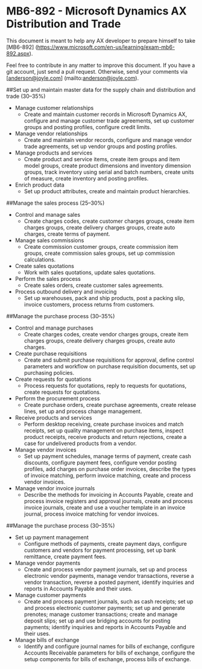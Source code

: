 # 	MB6-892 - Microsoft Dynamics AX Distribution and Trade

This document is meant to help any AX developer to prepare himself to take [MB6-892] (https://www.microsoft.com/en-us/learning/exam-mb6-892.aspx).

Feel free to contribute in any matter to improve this document.
If you have a git account, just send a pull request. Otherwise, send your comments via [anderson@joyle.com] (mailto:anderson@joyle.com).

##Set up and maintain master data for the supply chain and distribution and trade (30–35%)
* Manage customer relationships
  * Create and maintain customer records in Microsoft Dynamics AX, configure and manage customer trade agreements, set up customer groups and posting profiles, configure credit limits.
* Manage vendor relationships
  * Create and maintain vendor records, configure and manage vendor trade agreements, set up vendor groups and posting profiles.
* Manage products and services
  * Create product and service items, create item groups and item model groups, create product dimensions and inventory dimension groups, track inventory using serial and batch numbers, create units of measure, create inventory and posting profiles.
* Enrich product data
  * Set up product attributes, create and maintain product hierarchies.

##Manage the sales process (25–30%)
* Control and manage sales
  * Create charges codes, create customer charges groups, create item charges groups, create delivery charges groups, create auto charges, create terms of payment.
* Manage sales commissions
  * Create commission customer groups, create commission item groups, create commission sales groups, set up commission calculations.
* Create sales quotations
  * Work with sales quotations, update sales quotations.
* Perform the sales process
  * Create sales orders, create customer sales agreements.
* Process outbound delivery and invoicing
  * Set up warehouses, pack and ship products, post a packing slip, invoice customers, process returns from customers.

##Manage the purchase process (30–35%)
* Control and manage purchases
  * Create charges codes, create vendor charges groups, create item charges groups, create delivery charges groups, create auto charges.
* Create purchase requisitions
  * Create and submit purchase requisitions for approval, define control parameters and workflow on purchase requisition documents, set up purchasing policies.
* Create requests for quotations
  * Process requests for quotations, reply to requests for quotations, create requests for quotations.
* Perform the procurement process
  * Create purchase orders, create purchase agreements, create release lines, set up and process change management.
* Receive products and services
  * Perform desktop receiving, create purchase invoices and match receipts, set up quality management on purchase items, inspect product receipts, receive products and return rejections, create a case for undelivered products from a vendor. 
* Manage vendor invoices
  * Set up payment schedules, manage terms of payment, create cash discounts, configure payment fees, configure vendor posting profiles, add charges on purchase order invoices, describe the types of invoice matching, perform invoice matching, create and process vendor invoices.
* Manage vendor invoice journals
  * Describe the methods for invoicing in Accounts Payable, create and process invoice registers and approval journals, create and process invoice journals, create and use a voucher template in an invoice journal, process invoice matching for vendor invoices. 
  
##Manage the purchase process (30–35%)
* Set up payment management
  * Configure methods of payments, create payment days, configure customers and vendors for payment processing, set up bank remittance, create payment fees.
* Manage vendor payments
  * Create and process vendor payment journals, set up and process electronic vendor payments, manage vendor transactions, reverse a vendor transaction, reverse a posted payment, identify inquiries and reports in Accounts Payable and their uses.
* Manage customer payments
  * Create and process payment journals, such as cash receipts; set up and process electronic customer payments; set up and generate prenotes; manage customer transactions; create and manage deposit slips; set up and use bridging accounts for posting payments; identify inquiries and reports in Accounts Payable and their uses.
* Manage bills of exchange
  * Identify and configure journal names for bills of exchange, configure Accounts Receivable parameters for bills of exchange, configure the setup components for bills of exchange, process bills of exchange.  
 
 
  
